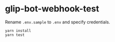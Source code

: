 # glip-bot-webhook-test

Rename `.env.sample` to `.env` and specify credentials.

```
yarn install
yarn test
```
